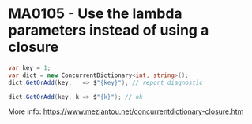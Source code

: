 # MA0105 - Use the lambda parameters instead of using a closure

````c#
var key = 1;
var dict = new ConcurrentDictionary<int, string>();
dict.GetOrAdd(key, _ => $"{key}"); // report diagnostic

dict.GetOrAdd(key, k => $"{k}"); // ok
````

More info: <https://www.meziantou.net/concurrentdictionary-closure.htm>
